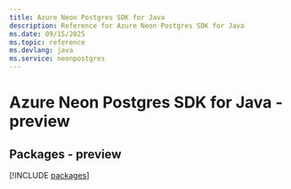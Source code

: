 ```yaml
---
title: Azure Neon Postgres SDK for Java
description: Reference for Azure Neon Postgres SDK for Java
ms.date: 09/15/2025
ms.topic: reference
ms.devlang: java
ms.service: neonpostgres
---
```

# Azure Neon Postgres SDK for Java - preview
## Packages - preview
[!INCLUDE [packages](neon-postgres-index.md)]